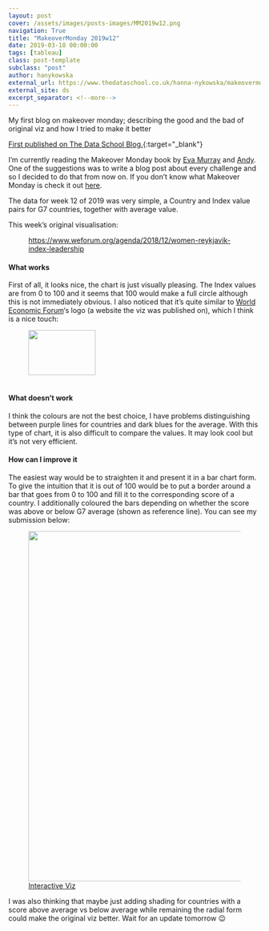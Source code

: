 ```yaml
---
layout: post
cover: /assets/images/posts-images/MM2019w12.png
navigation: True
title: "MakeoverMonday 2019w12"
date: 2019-03-18 00:00:00
tags: [tableau]
class: post-template
subclass: "post"
author: hanykowska
external_url: https://www.thedataschool.co.uk/hanna-nykowska/makeovermonday-2019w12/
external_site: ds
excerpt_separator: <!--more-->
---
```


My first blog on makeover monday; describing the good and the bad of original viz and how I tried to make it better

[First published on The Data School Blog.]({{page.external_url}}){:target="\_blank"}

<!--more-->

<p>I&#8217;m currently reading the Makeover Monday book by <a href="https://twitter.com/TriMyData">Eva Murray</a> and <a href="https://www.thedataschool.co.uk/blog/andy-kriebel/">Andy</a>. One of the suggestions was to write a blog post about every challenge and so I decided to do that from now on. If you don&#8217;t know what Makeover Monday is check it out <a href="http://www.makeovermonday.co.uk/">here</a>.</p>

<p>The data for week 12 of 2019 was very simple, a Country and Index value pairs for G7 countries, together with average value.</p>

<p>This week&#8217;s original visualisation:</p>

<figure class="wp-block-image"><img src="https://assets.weforum.org/editor/Dz-I3eiR_kuVmyk3AqzU45N0dG1crcJocm6YqpCHttw.png" alt="" /><figcaption><a href="https://www.weforum.org/agenda/2018/12/women-reykjavik-index-leadership">https://www.weforum.org/agenda/2018/12/women-reykjavik-index-leadership</a></figcaption></figure>

<h4>What works</h4>

<p>First of all, it looks nice, the chart is just visually pleasing. The Index values are from 0 to 100 and it seems that 100 would make a full circle although this is not immediately obvious. I also noticed that it&#8217;s quite similar to <a href="https://www.weforum.org/">World</a><a href="https://www.weforum.org/"> Economic Forum</a>&#8216;s logo (a website the viz was published on), which I think is a nice touch:</p>

<figure class="wp-block-image"><img loading="lazy" width="134" height="90" src="https://www.thedataschool.co.uk/content/images/wordpress/2019/03/image-36.png" alt="" class="wp-image-25228" /><figcaption><br></figcaption></figure>

<h4>What doesn&#8217;t work</h4>

<p>I think the colours are not the best choice, I have problems distinguishing between purple lines for countries and dark blues for the average. With this type of chart, it is also difficult to compare the values. It may look cool but it&#8217;s not very efficient. </p>

<h4>How can I improve it</h4>

<p>The easiest way would be to straighten it and present it in a bar chart form. To give the intuition that it is out of 100 would be to put a border around a bar that goes from 0 to 100 and fill it to the corresponding score of a country. I additionally coloured the bars depending on whether the score was above or below G7 average (shown as reference line). You can see my submission below:</p>

<figure class="wp-block-image"><img loading="lazy" width="1000" height="700" src="https://www.thedataschool.co.uk/content/images/wordpress/2019/03/Dashboard-1.png" alt="" class="wp-image-25229" srcset="https://www.thedataschool.co.uk/content/images/wordpress/2019/03/Dashboard-1.png 1000w, https://www.thedataschool.co.uk/content/images/wordpress/2019/03/Dashboard-1-300x210.png 300w, https://www.thedataschool.co.uk/content/images/wordpress/2019/03/Dashboard-1-768x538.png 768w" sizes="(max-width: 1000px) 100vw, 1000px" /><figcaption><a href="https://public.tableau.com/profile/hanna.nykowska#!/vizhome/MM2019w12_15529277530680/Dashboard">Interactive Viz</a></figcaption></figure>

<p>I was also thinking that maybe just adding shading for countries with a score above average vs below average while remaining the radial form could make the original viz better. Wait for an update tomorrow 😉</p>
